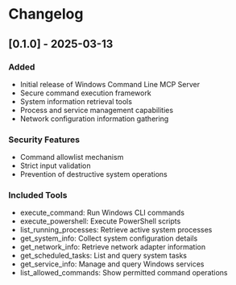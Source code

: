 # Changelog

## [0.1.0] - 2025-03-13

### Added
- Initial release of Windows Command Line MCP Server
- Secure command execution framework
- System information retrieval tools
- Process and service management capabilities
- Network configuration information gathering

### Security Features
- Command allowlist mechanism
- Strict input validation
- Prevention of destructive system operations

### Included Tools
- execute_command: Run Windows CLI commands
- execute_powershell: Execute PowerShell scripts
- list_running_processes: Retrieve active system processes
- get_system_info: Collect system configuration details
- get_network_info: Retrieve network adapter information
- get_scheduled_tasks: List and query system tasks
- get_service_info: Manage and query Windows services
- list_allowed_commands: Show permitted command operations
